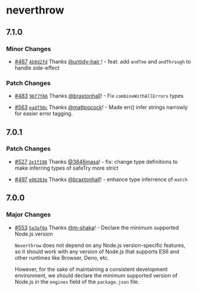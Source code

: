# neverthrow

## 7.1.0

### Minor Changes

- [#467](https://github.com/supermacro/neverthrow/pull/467) [`4b9d2fd`](https://github.com/supermacro/neverthrow/commit/4b9d2fdaf03223945068509f948b57194732aa03) Thanks [@untidy-hair
](https://github.com/untidy-hair)! - feat: add `andTee` and `andThrough` to handle side-effect

### Patch Changes

- [#483](https://github.com/supermacro/neverthrow/pull/483) [`96f7f66`](https://github.com/supermacro/neverthrow/commit/96f7f669ac83be705a389d47ed804e9d44a13932) Thanks [@braxtonhall](https://github.com/braxtonhall)! - Fix `combineWithAllErrors` types

- [#563](https://github.com/supermacro/neverthrow/pull/563) [`eadf50c`](https://github.com/supermacro/neverthrow/commit/eadf50c695db896b8841c0ee301ae5eeba994b90) Thanks [@mattpocock](https://github.com/mattpocock)! - Made err() infer strings narrowly for easier error tagging.

## 7.0.1

### Patch Changes

- [#527](https://github.com/supermacro/neverthrow/pull/527) [`2e1f198`](https://github.com/supermacro/neverthrow/commit/2e1f19899800ce5e1164412c6a693cf2f1c40b20) Thanks [@3846masa](https://github.com/3846masa)! - fix: change type definitions to make inferring types of safeTry more strict

- [#497](https://github.com/supermacro/neverthrow/pull/497) [`e06203e`](https://github.com/supermacro/neverthrow/commit/e06203e90b2b64edaa42707cbca8383c9f4765e8) Thanks [@braxtonhall](https://github.com/braxtonhall)! - enhance type inferrence of `match`

## 7.0.0

### Major Changes

- [#553](https://github.com/supermacro/neverthrow/pull/553) [`5a3af0a`](https://github.com/supermacro/neverthrow/commit/5a3af0a55d0c440dfd50bfbbe021c6e4b973184b) Thanks [@m-shaka](https://github.com/m-shaka)! - Declare the minimum supported Node.js version

  `Neverthrow` does not depend on any Node.js version-specific features, so it should work with any version of Node.js that supports ES6 and other runtimes like Browser, Deno, etc.

  However, for the sake of maintaining a consistent development environment, we should declare the minimum supported version of Node.js in the `engines` field of the `package.json` file.
